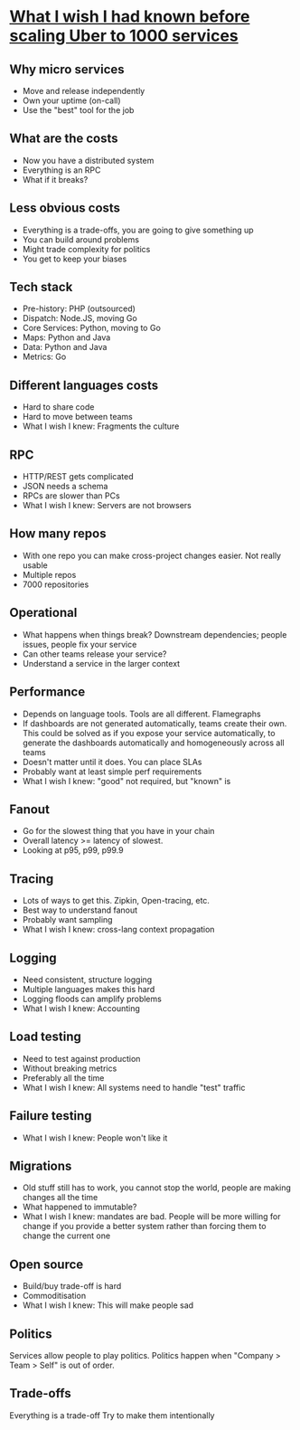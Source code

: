 # [What I wish I had known before scaling Uber to 1000 services](https://www.youtube.com/watch?v=kb-m2fasdDY)

## Why micro services
* Move and release independently
* Own your uptime (on-call)
* Use the "best" tool for the job

## What are the costs
* Now you have a distributed system
* Everything is an RPC
* What if it breaks?

## Less obvious costs
* Everything is a trade-offs, you are going to give something up
* You can build around problems
* Might trade complexity for politics
* You get to keep your biases

## Tech stack
* Pre-history: PHP (outsourced)
* Dispatch: Node.JS, moving Go
* Core Services: Python, moving to Go
* Maps: Python and Java
* Data: Python and Java
* Metrics: Go

## Different languages costs
* Hard to share code
* Hard to move between teams
* What I wish I knew: Fragments the culture

## RPC
* HTTP/REST gets complicated
* JSON needs a schema
* RPCs are slower than PCs
* What I wish I knew: Servers are not browsers

## How many repos
* With one repo you can make cross-project changes easier. Not really usable
* Multiple repos
* 7000 repositories

## Operational
* What happens when things break? Downstream dependencies; people issues, people fix your service
* Can other teams release your service?
* Understand a service in the larger context

## Performance
* Depends on language tools. Tools are all different. Flamegraphs
* If dashboards are not generated automatically, teams create their own. This could be solved as if you expose your service automatically, to generate the dashboards automatically and homogeneously across all teams
* Doesn't matter until it does. You can place SLAs
* Probably want at least simple perf requirements
* What I wish I knew: "good" not required, but "known" is

## Fanout
* Go for the slowest thing that you have in your chain
* Overall latency >= latency of slowest.
* Looking at p95, p99, p99.9

## Tracing
* Lots of ways to get this. Zipkin, Open-tracing, etc.
* Best way to understand fanout
* Probably want sampling
* What I wish I knew: cross-lang context propagation

## Logging
* Need consistent, structure logging
* Multiple languages makes this hard
* Logging floods can amplify problems
* What I wish I knew: Accounting

## Load testing
* Need to test against production
* Without breaking metrics
* Preferably all the time
* What I wish I knew: All systems need to handle "test" traffic

## Failure testing
* What I wish I knew: People won't like it

## Migrations
* Old stuff still has to work, you cannot stop the world, people are making changes all the time
* What happened to immutable?
* What I wish I knew: mandates are bad. People will be more willing for change if you provide a better system rather than forcing them to change the current one

## Open source
* Build/buy trade-off is hard
* Commoditisation
* What I wish I knew: This will make people sad

## Politics
Services allow people to play politics. Politics happen when "Company > Team > Self" is out of order.

## Trade-offs
Everything is a trade-off
Try to make them intentionally